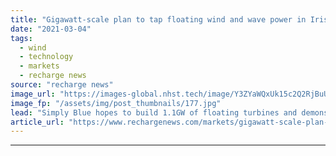 ```yaml
---
title: "Gigawatt-scale plan to tap floating wind and wave power in Irish Atlantic"
date: "2021-03-04"
tags: 
  - wind
  - technology
  - markets
  - recharge news
source: "recharge news"
image_url: "https://images-global.nhst.tech/image/Y3ZYaWQxUk15c2Q2RjBuUVczY0FkeEZqenpZalNOdnY0U2VKL0RFamdIbz0=/nhst/binary/74e2c10a6ef4e030f0b21f5718f0e691"
image_fp: "/assets/img/post_thumbnails/177.jpg"
lead: "Simply Blue hopes to build 1.1GW of floating turbines and demonstrator wave array off Co Clare"
article_url: "https://www.rechargenews.com/markets/gigawatt-scale-plan-to-tap-floating-wind-and-wave-power-in-irish-atlantic/2-1-974254"
---
```


---
